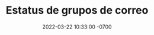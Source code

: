 ---
layout: postCSV
title: "Estatus de grupos de correo"
description: "Datos y última actualización de los grupos de correo institucionales"
date:   2022-03-22 10:33:00 -0700
categories: google grupos
by: 'Administrador de cuentas CoBach BC'
icon: 'users'
---